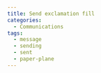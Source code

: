 ```yaml
---
title: Send exclamation fill
categories:
  - Communications
tags:
  - message
  - sending
  - sent
  - paper-plane
---
```

